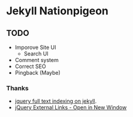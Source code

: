 Jekyll Nationpigeon
===================

TODO
----

- Imporove Site UI
	- Search UI
- Comment system
- Correct SEO
- Pingback (Maybe)

### Thanks
- [jquery full text indexing on jekyll](http://www.marran.com/tech/jquery-full-text-indexing-on-jekyll/).
- [jQuery External Links - Open in New Window](http://www.unseenrevolution.com/jquery-external-links-new-window/)
